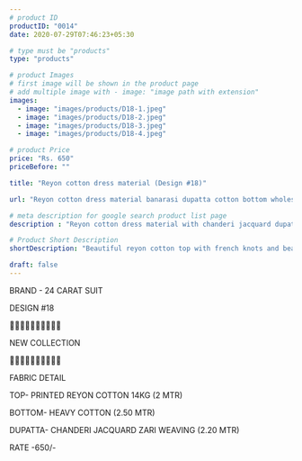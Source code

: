 ```yaml
---
# product ID
productID: "0014"
date: 2020-07-29T07:46:23+05:30

# type must be "products"
type: "products"

# product Images
# first image will be shown in the product page
# add multiple image with - image: "image path with extension"
images:
  - image: "images/products/D18-1.jpeg"
  - image: "images/products/D18-2.jpeg"
  - image: "images/products/D18-3.jpeg"
  - image: "images/products/D18-4.jpeg"

# product Price
price: "Rs. 650"
priceBefore: ""

title: "Reyon cotton dress material (Design #18)"

url: "Reyon cotton dress material banarasi dupatta cotton bottom wholesale"

# meta description for google search product list page
description : "Reyon cotton dress material with chanderi jacquard dupatta and 2.5 mtr cotton bottom"

# Product Short Description
shortDescription: "Beautiful reyon cotton top with french knots and beads handwork, with matching chanderi jacquard dupatta and 2.5 mtr cotton bottom."

draft: false
---
```

BRAND - 24 CARAT SUIT

DESIGN #18

💐💐💐💐💐💐💐💐💐💐

NEW COLLECTION

🌷🌷🌷🌷🌷🌷🌷🌷🌷🌷

FABRIC DETAIL

TOP- PRINTED REYON COTTON 14KG (2 MTR)

BOTTOM- HEAVY COTTON (2.50 MTR)

DUPATTA- CHANDERI JACQUARD ZARI WEAVING (2.20 MTR)

RATE -650/-
